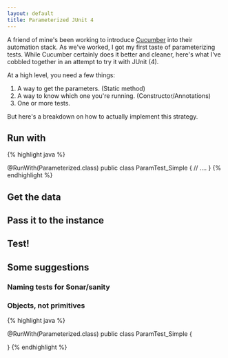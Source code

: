 ```yaml
---
layout: default
title: Parameterized JUnit 4
---
```


A friend of mine's been working to introduce [Cucumber](http://cukes.info/) into their automation stack. As we've worked, I got my first taste of parameterizing tests. While Cucumber certainly does it better and cleaner, here's what I've cobbled together in an attempt to try it with JUnit (4).

At a high level, you need a few things:

1. A way to get the parameters. (Static method)
2. A way to know which one you're running. (Constructor/Annotations)
3. One or more tests.

But here's a breakdown on how to actually implement this strategy.

## Run with
{% highlight java %}

@RunWith(Parameterized.class)
public class ParamTest_Simple {
	// ....
}
{% endhighlight %}

## Get the data

## Pass it to the instance

## Test!

## Some suggestions

### Naming tests for Sonar/sanity


### Objects, not primitives

{% highlight java %}

@RunWith(Parameterized.class)
public class ParamTest_Simple {
	
}
{% endhighlight %}